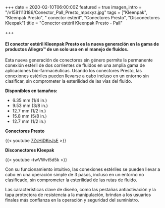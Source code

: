 +++
date = 2020-02-10T06:00:00Z
featured = true
imagen_intro = "/v1581113186/Conector_Pall_Presto_mpsxyz.jpg"
tags = ["Kleenpak", "Kleenpak Presto", " conector estéril", "Conectores Presto", "Disconectores Kleepak"]
title = "Conector estéril Kleenpak Presto - Pall"

+++
#### **El conector estéril Kleenpak Presto es la nueva generación en la gama de productos Allegro™ de un solo uso en el manejo de fluidos.**

Esta nueva generación de conectores sin género permite la permanente conexión estéril de dos corrientes de fluidos en una amplia gama de aplicaciones bio-farmacéuticas. Usando los conectores Presto, las conexiones estériles pueden llevarse a cabo incluso en un entorno sin clasificar, sin comprometer la esterilidad de las vías del fluido.

**Disponibles en tamaños:**

* 6.35 mm (1/4 in.)
* 9.53 mm (3/8 in.)
* 12.7 mm (1/2 in.)
* 15.8 mm (5/8 in.)
* 12.7 mm (1/2 in.)

**Conectores Presto**

{{< youtube [7ZsHiDKeJsE](https://www.youtube.com/watch?v=7ZsHiDKeJsE "https://www.youtube.com/watch?v=7ZsHiDKeJsE") >}}

**Disconectores Kleepak**

{{< youtube -twVWvt5d5k >}}

Con su funcionamiento intuitivo, las conexiones estériles se pueden llevar a cabo en una operación simple de 3 pasos, incluso en un entorno no clasificado, sin comprometer la esterilidad de las rutas de fluido.

Las características clave de diseño, como las pestañas antiactivación y la tapa protectora de resistencia a la manipulación, brindan a los usuarios finales más confianza en la operación y seguridad del suministro.